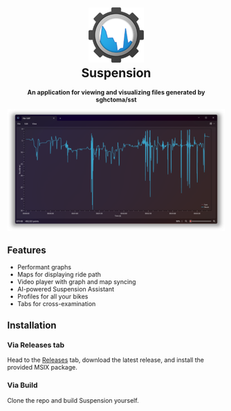 <h1 align="center"><img src="https://github.com/Tech5G5G/Suspension/blob/master/Suspension/Assets/StoreLogo.scale-400.png?raw=true" height="128"><br>Suspension</h1>
<p align="center"><strong>An application for viewing and visualizing files generated by sghctoma/sst</strong></p>

<p align='center'>
  <img src='https://github.com/Tech5G5G/Suspension/blob/master/Showcase.png?raw=true'>
</p>

## Features
* Performant graphs
* Maps for displaying ride path
* Video player with graph and map syncing
* AI-powered Suspension Assistant
* Profiles for all your bikes
* Tabs for cross-examination

## Installation
### Via Releases tab
Head to the [Releases](https://github.com/Tech5G5G/Suspension/releases/) tab, download the latest release, and install the provided MSIX package.
### Via Build
Clone the repo and build Suspension yourself.
